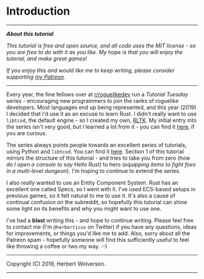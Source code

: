 # Introduction

---

***About this tutorial***

*This tutorial is free and open source, and all code uses the MIT license - so you are free to do with it as you like. My hope is that you will enjoy the tutorial, and make great games!*

*If you enjoy this and would like me to keep writing, please consider supporting [my Patreon](https://www.patreon.com/blackfuture).*

---

Every year, the fine fellows over at [r/roguelikedev](https://www.reddit.com/r/roguelikedev/new/) run a *Tutorial Tuesday* series - encouraging new programmers to join the ranks of roguelike developers. Most languages end up being represented, and this year (2019) I decided that I'd use it as an excuse to learn Rust. I didn't really want to use `libtcod`, the default engine - so I created my own, [RLTK](https://github.com/thebracket/rltk_rs). My initial entry into the series isn't very good, but I learned a lot from it - you can find it [here](https://github.com/thebracket/rustyroguelike), if you are curious.

The series always points people towards an excellent series of tutorials, using Python and `libtcod`. You can find it [here](http://rogueliketutorials.com/tutorials/tcod/). Section 1 of this tutorial mirrors the structure of this tutorial - and tries to take you from zero (*how do I open a console to say Hello Rust*) to hero (*equipping items to fight foes in a multi-level dungeon*). I'm hoping to continue to extend the series.

I also *really* wanted to use an Entity Component System. Rust has an excellent one called Specs, so I went with it. I've used ECS-based setups in previous games, so it felt natural to me to use it. It's also a cause of continual confusion on the subreddit, so hopefully this tutorial can shine some light on its benefits and why you might want to use one.

I've had a **blast** writing this - and hope to continue writing. Please feel free to contact me (I'm `@herberticus` on Twitter) if you have any questions, ideas for improvements, or things you'd like me to add. Also, sorry about all the Patreon spam - hopefully someone will find this sufficiently useful to feel like throwing a coffee or two my way. :-)

---

Copyright (C) 2019, Herbert Wolverson.

---